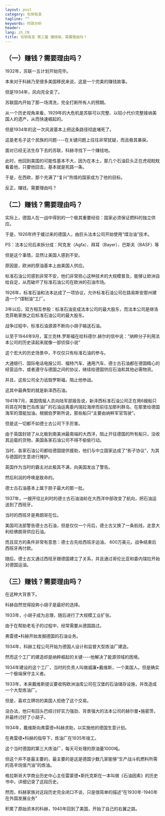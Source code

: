 ```yaml
---
layout: post
category: 右侧有变
tagline: ""
keywords: 时政分析
header:
lang: zh_CN 
title: 右侧有变 第三篇 赚钱嘛，需要理由吗？
---
```

 
## （一）赚钱？需要理由吗？

1932年，苏联一五计划开始完毕。

本来对于科赫乃至很多美国移民来说，这是一个完美的赚钱故事。

但是1934年，风向完全变了。

苏联国内开始了那一场清洗，完全打断所有人的预期。

从一个历史视角来看，1929年的大危机是苏联可以完整、以较小代价完整接纳美国人的遗产，从而快速崛起的。

但是1934年的这一次风波基本上把这条路径彻底堵死了。

这是老毛子这个民族的问题----在关键问题上往往非常犹疑，而且极其暴戾。

面对已经无法生存下去的苏联，科赫寻找下一个赚钱地。

此时，他回到美国的可能性基本不大，因为在本土，那几个石油巨头正在虎视眈眈看着他，只要他回去，基本就是死路一条。

于是，在西欧，那个充满了“复兴”热情的国家成为了他的目标。

反正，赚钱，需要理由吗？

## （二）赚钱？需要理由吗？

实际上，德国人在一战中得到的一个极其重要经验：国家必须保证燃料的独立供应。

于是，1926年终于缓过来的德国人，由巨头法本公司开始使用“煤治油”技术。

PS：法本公司后来拆分成：阿克发（Agfa）、拜耳（Bayer）、巴斯夫（BASF）等

但是这个事情，显然让美国人感到不安。

原因是，欧洲的原油基本上由美国人供应。

标准石油公司感到非常不安，他们非常担心这种技术的大规模普及，能够让欧洲自给自足，从而破坏了标准石油公司在欧洲的石油市场。

1926年，标准石油和法本达成了一项协议，允许标准石油公司在路易斯安那州建造一个“煤制油”工厂。

3年以后，双方相互参股：标准石油变成法本公司的最大股东，而法本公司是继洛克菲勒家族之后标准石油公司的最大股东。

战争过程中，标准石油源源不断向小胡子输送石油。

以至于1944年9月，富兰克林.罗斯福在给科德尔.赫尔的信中说：“纳粹分子利用法本公司的历史读起来就像一部侦探小说”

这个宏大的历史场景中，不仅仅只有标准石油的参与。

大通银行、国际电话电报公司、福特汽车、通用汽车、德士古石油都在德国精心的经营运作，或者遵守与德国之间的协议，继续给德国供应石油和其他必需物资。

并且，这些公司全力诋毁罗斯福，阻止他参战。

这其中最典型的就是新泽西石油。

1941年7月，美国情报人员向陆军部报告说，新泽西标准石油公司正在用6艘船只将其在阿鲁巴岛炼油厂的石油运离委内瑞拉海岸而前往加那利群岛，在那里给德国海军的潜艇加油。根据伯罗斯所说，那些船只“主要由纳粹军官驾驶”。

但是这一切都不如德士古公司下手厉害。

由于英国封锁了从北极到南美洲最南端的大西洋，阻止开往德国的所有船只，没收其运载的货物，美国各家石油公司不得不偷偷行动。

当时，各家石油公司都给德国提供援助，他们与中立国家达成了“影子协议”，为其与德国的生意进行掩护。

英国作为当时的霸主对此极其不满，向美国发出了警告。

然后利润的呼唤是致命的。

德士古石油基本上属于胆子最大的那一批。

1937年，一艘开往比利时的德士古石油油轮在大西洋中部改变了航向，把石油运送到了西班牙。

当时的西班牙是弗朗哥在位。

美国司法部警告德士古石油，但是仅仅一个月后，德士古又换了一条航线，走意大利给佛朗哥供应石油。

而且双方的条件非常有意思：德士古先给西班牙运油， 600万美元，战争结束后西班牙再付款。

随后，德士古又通过西班牙跟德国建立了关系，并且通过哥伦比亚和委内瑞拉开始对德国运油。

## （三）赚钱？需要理由吗？

在这种大背景下。

科赫自然觉得投奔小胡子是最好的选择。

1933年，小胡子成为总理，随后进行了大规模工业扩张。

由于在帮助老毛子的过程中，经常需要从德国路过。

弗雷德•科赫开始发掘德国的石油业务。

1934年，科赫工程公司开始为德国人设计和监督大型炼油厂建造。

然而这个工厂的建造却是纳粹崛起的关键----他解决了能源领域的困境。

1934年建设的这个工厂，当时的负责人叫做威廉•戴维斯，一个美国人。但是确实一个极端保守主义者。

1933年，本来戴维斯提议要收购欧洲油库公司在汉堡的石油储存设施，并改造成一个大型炼油厂。

但是，喜欢立牌坊的美国人拒绝了这个交易。

没办法，他只有回头巴结讨好实力强劲、背景强大的法本公司的赫尔曼•施密茨，并最终讨好了小胡子。

1934年，戴维斯向弗雷德•科赫求助，以实施他的德国生意计划。

在弗雷德•科赫的指导下，炼油厂在1935年竣工。

这个当时德国的第三大炼油厂，每天可处理的原油量1000吨。

但这个并不是最主要的，最主要的是这是德国少数几家能够“生产战斗机燃料所需的高辛烷值汽油”的炼油。

格拉斯哥大学商业历史中心主任雷蒙德•斯托克斯在一本叫做《石油因素》的历史书中，详细记录了这段历史。

然而，科赫家族对这段历史完全闭口不谈，只是很简单的描述“在1930年-1940年在外国发展业务”

积累了原始资本的科赫，1940年回到了美国，开始了自己的右翼之路。

